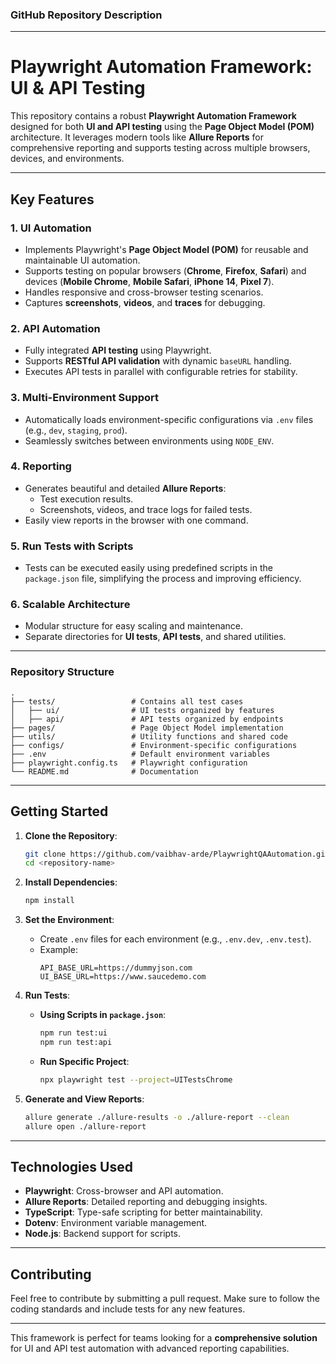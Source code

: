 ### GitHub Repository Description

---

# Playwright Automation Framework: UI & API Testing

This repository contains a robust **Playwright Automation Framework** designed for both **UI and API testing** using the **Page Object Model (POM)** architecture. It leverages modern tools like **Allure Reports** for comprehensive reporting and supports testing across multiple browsers, devices, and environments.

---

## Key Features

### 1. **UI Automation**
- Implements Playwright's **Page Object Model (POM)** for reusable and maintainable UI automation.
- Supports testing on popular browsers (**Chrome**, **Firefox**, **Safari**) and devices (**Mobile Chrome**, **Mobile Safari**, **iPhone 14**, **Pixel 7**).
- Handles responsive and cross-browser testing scenarios.
- Captures **screenshots**, **videos**, and **traces** for debugging.

### 2. **API Automation**
- Fully integrated **API testing** using Playwright.
- Supports **RESTful API validation** with dynamic `baseURL` handling.
- Executes API tests in parallel with configurable retries for stability.

### 3. **Multi-Environment Support**
- Automatically loads environment-specific configurations via `.env` files (e.g., `dev`, `staging`, `prod`).
- Seamlessly switches between environments using `NODE_ENV`.

### 4. **Reporting**
- Generates beautiful and detailed **Allure Reports**:
  - Test execution results.
  - Screenshots, videos, and trace logs for failed tests.
- Easily view reports in the browser with one command.

### 5. **Run Tests with Scripts**
- Tests can be executed easily using predefined scripts in the `package.json` file, simplifying the process and improving efficiency.

### 6. **Scalable Architecture**
- Modular structure for easy scaling and maintenance.
- Separate directories for **UI tests**, **API tests**, and shared utilities.

---
### Repository Structure

```
.
├── tests/                 # Contains all test cases
│   ├── ui/                # UI tests organized by features
│   ├── api/               # API tests organized by endpoints
├── pages/                 # Page Object Model implementation
├── utils/                 # Utility functions and shared code
├── configs/               # Environment-specific configurations
├── .env                   # Default environment variables
├── playwright.config.ts   # Playwright configuration
└── README.md              # Documentation
```

---

## Getting Started

1. **Clone the Repository**:
   ```bash
   git clone https://github.com/vaibhav-arde/PlaywrightQAAutomation.git
   cd <repository-name>
   ```

2. **Install Dependencies**:
   ```bash
   npm install
   ```

3. **Set the Environment**:
   - Create `.env` files for each environment (e.g., `.env.dev`, `.env.test`).
   - Example:
     ```env
     API_BASE_URL=https://dummyjson.com
     UI_BASE_URL=https://www.saucedemo.com
     ```

4. **Run Tests**:
   - **Using Scripts in `package.json`**:
     ```bash
     npm run test:ui
     npm run test:api
     ```
   - **Run Specific Project**:
     ```bash
     npx playwright test --project=UITestsChrome
     ```

5. **Generate and View Reports**:
   ```bash
   allure generate ./allure-results -o ./allure-report --clean
   allure open ./allure-report
   ```

---

## Technologies Used
- **Playwright**: Cross-browser and API automation.
- **Allure Reports**: Detailed reporting and debugging insights.
- **TypeScript**: Type-safe scripting for better maintainability.
- **Dotenv**: Environment variable management.
- **Node.js**: Backend support for scripts.

---

## Contributing
Feel free to contribute by submitting a pull request. Make sure to follow the coding standards and include tests for any new features.

---

This framework is perfect for teams looking for a **comprehensive solution** for UI and API test automation with advanced reporting capabilities.
